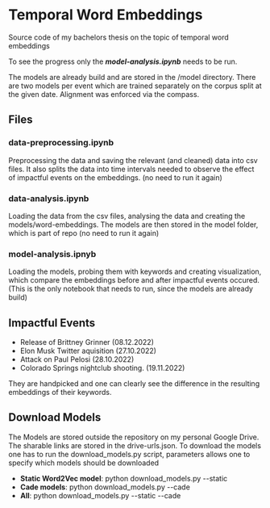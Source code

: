 # Temporal Word Embeddings

Source code of my bachelors thesis on the topic of temporal word embeddings

To see the progress only the ***model-analysis.ipynb*** needs to be run.

The models are already build and are stored in the /model directory. There are two models per event which are trained
separately on the corpus split at the given date. Alignment was enforced via the compass.

## Files

### data-preprocessing.ipynb
Preprocessing the data and saving the relevant (and cleaned) data into csv files.
It also splits the data into time intervals needed to observe the effect of impactful events on the embeddings.
(no need to run it again)

### data-analysis.ipynb
Loading the data from the csv files, analysing the data and creating the models/word-embeddings.
The models are then stored in the model folder, which is part of repo
(no need to run it again)

### model-analysis.ipnyb
Loading the models, probing them with keywords and creating visualization, which compare the embeddings before and after impactful events occured.
(This is the only notebook that needs to run, since the models are already build)

## Impactful Events 

* Release of Brittney Grinner (08.12.2022)
* Elon Musk Twitter aquisition (27.10.2022)
* Attack on Paul Pelosi (28.10.2022)
* Colorado Springs nightclub shooting. (19.11.2022)
  
They are handpicked and one can clearly see the difference in the resulting embeddings of their keywords. 

## Download Models

The Models are stored outside the repository on my personal Google Drive.
The sharable links are stored in the drive-urls.json. To download the models one has to run the download_models.py 
script, parameters allows one to specify which models should be downloaded

* **Static Word2Vec model**: python download_models.py --static
* **Cade models**: python download_models.py --cade
* **All**: python download_models.py --static --cade




